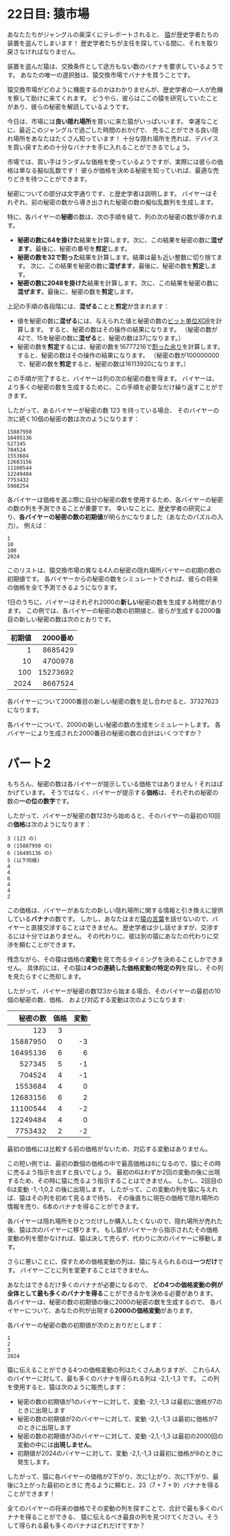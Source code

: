 # 22日目: 猿市場

あなたたちがジャングルの奥深くにテレポートされると、
[猿](../2022/day11.md)が歴史学者たちの装置を盗んでしまいます！
歴史学者たちが主任を探している間に、それを取り戻さなければなりません。

装置を盗んだ猿は、交換条件として途方もない数のバナナを要求しているようです。
あなたの唯一の選択肢は、猿交換市場でバナナを買うことです。

猿交換市場がどのように機能するのかはわかりませんが、歴史学者の一人が危機を察して助けに来てくれます。
どうやら、彼らはここの猿を研究していたことがあり、彼らの秘密を解読しているようです。

今日は、市場には**良い隠れ場所**を買いに来た猿がいっぱいいます。
幸運なことに、最近このジャングルで過ごした時間のおかげで、
売ることができる良い隠れ場所をあなたはたくさん知っています！
十分な隠れ場所を売れば、デバイスを買い戻すための十分なバナナを手に入れることができるでしょう。

市場では、買い手はランダムな価格を使っているようですが、実際には彼らの価格は単なる擬似乱数です！
彼らが価格を決める秘密を知っていれば、最適な売りどきを待つことができます。

秘密についての部分は文字通りです、と歴史学者は説明します。
バイヤーはそれぞれ、前の秘密の数から導き出された秘密の数の擬似乱数列を生成します。

特に、各バイヤーの**秘密**の数は、次の手順を経て、列の次の秘密の数が導かれます。

- **秘密の数に64を掛けた**結果を計算します。次に、この結果を秘密の数に**混ぜます**。最後に、秘密の番号を**剪定**します。
- **秘密の数を32で割った**結果を計算します。結果は最も近い整数に切り捨てます。
次に、この結果を秘密の数に**混ぜます**。最後に、秘密の数を**剪定**します。
- **秘密の数に2048を掛けた**結果を計算します。次に、この結果を秘密の数に**混ぜます**。最後に、秘密の数を**剪定**します。

上記の手順の各段階には、**混ぜる**ことと**剪定**が含まれます：

- 値を秘密の数に**混ぜる**には、与えられた値と秘密の数の[ビット単位XOR](https://ja.wikipedia.org/wiki/%E3%83%93%E3%83%83%E3%83%88%E6%BC%94%E7%AE%97#%E3%83%93%E3%83%83%E3%83%88%E3%82%B7%E3%83%95%E3%83%88)を計算します。
すると、秘密の数はその操作の結果になります。
（秘密の数が42で、15を秘密の数に**混ぜる**と、秘密の数は37になります。）
- 秘密の数を**剪定**するには、秘密の数を16777216で[割った余り](https://ja.wikipedia.org/wiki/%E5%89%B0%E4%BD%99%E6%BC%94%E7%AE%97)を計算します。
すると、秘密の数はその操作の結果になります。
（秘密の数が100000000で、秘密の数を**剪定**すると、秘密の数は16113920になります。）

この手順が完了すると、バイヤーは列の次の秘密の数を得ます。
バイヤーは、より多くの秘密の数を生成するために、この手順を必要なだけ繰り返すことができます。

したがって、あるバイヤーが秘密の数 123 を持っている場合、
そのバイヤーの次に続く10個の秘密の数は次のようになります：

```
15887950
16495136
527345
704524
1553684
12683156
11100544
12249484
7753432
5908254
```

各バイヤーは価格を選ぶ際に自分の秘密の数を使用するため、各バイヤーの秘密の数の列を予測できることが重要です。
幸いなことに、歴史学者の研究により、**各バイヤーの秘密の数の初期値**が明らかになりました（あなたのパズルの入力）。
例えば：

```
1
10
100
2024
```

このリストは、猿交換市場の異なる4人の秘密の隠れ場所バイヤーの初期の数の初期値です。
各バイヤーからの秘密の数をシミュレートできれば、彼らの将来の価格を全て予測できるようになります。

1日のうちに、バイヤーはそれぞれ2000の**新しい**秘密の数を生成する時間があります。
この例では、各バイヤーの秘密の数の初期値と、彼らが生成する2000番目の新しい秘密の数は次のとおりです。

|初期値|2000番め|
|--:|--:|
|1|8685429|
|10|4700978|
|100|15273692|
|2024|8667524|

各バイヤーについて2000番目の新しい秘密の数を足し合わせると、37327623になります。

各バイヤーについて、2000の新しい秘密の数の生成をシミュレートします。
各バイヤーにより生成された2000番目の秘密の数の合計はいくつですか？

# パート2

もちろん、秘密の数は各バイヤーが提示している価格ではありません！それはばかげています。
そうではなく、バイヤーが提示する**価格**は、それぞれの秘密の数の**一の位の数字**です。

したがって、バイヤーが秘密の数123から始めると、そのバイヤーの最初の10回の**価格**は次のようになります：

```
3 (123 の)
0 (15887950 の)
6 (16495136 の)
5 (以下同様)
4
4
6
4
4
2
```

この価格は、バイヤーがあなたの新しい隠れ場所に関する情報と引き換えに提供している**バナナ**の数です。
しかし、あなたはまだ[猿の言葉](../../2022/day21/quiz.md)を話せないので、バイヤーと直接交渉することはできません。
歴史学者は少し話せますが、交渉するには十分ではありません。
その代わりに、彼は別の猿にあなたの代わりに交渉を頼むことができます。

残念ながら、その猿は価格の**変動**を見て売るタイミングを決めることしかできません。
具体的には、その猿は**4つの連続した価格変動の特定の列**を探し、その列を見たらすぐに売却します。

したがって、バイヤーが秘密の数123から始まる場合、そのバイヤーの最初の10個の秘密の数、価格、
および対応する変動は次のようになります:

|秘密の数|価格|変動|
|--:|:--:|--:|
|123| 3| |
|15887950| 0|-3|
|16495136| 6|6|
|  527345| 5|-1|
|  704524| 4|-1|
| 1553684| 4|0|
|12683156| 6|2|
|11100544| 4|-2|
|12249484| 4|0|
| 7753432| 2|-2|

最初の価格には比較する前の価格がないため、対応する変動はありません。

この短い例では、最初の数個の価格の中で最高価格は6になるので、猿にその時に売るよう指示を出すと良いでしょう。
最初の6はわずか2回の変動の後に出現するため、その時に猿に売るよう指示することはできません。
しかし、2回目の6は変動 -1,-1,0,2 の後に出現します。
したがって、この変動の列を猿に与えれば、猿はその列を初めて見るまで待ち、
その後直ちに現在の価格で隠れ場所の情報を売り、6本のバナナを得ることができます。

各バイヤーは隠れ場所をひとつだけしか購入したくないので、隠れ場所が売れた後、猿は次のバイヤーに移ります。
もし猿がバイヤーから指示されたその価格変動の列を聞かなければ、猿は決して売らず、代わりに次のバイヤーに移動します。

さらに悪いことに、探すための価格変動の列は、猿に与えられるのは**一つだけ**です。
バイヤーごとに列を変更することはできません。

あなたはできるだけ多くのバナナが必要になるので、
**どの4つの価格変動の例が全体として最も多くのバナナを得る**ことができるかを決める必要があります。
各バイヤーは、秘密の数の初期値の後に2000の秘密の数を生成するので、
各バイヤーについて、あなたの列が出現する**2000の価格変動**があります。

各バイヤーの秘密の数の初期値が次のとおりだとします：

```
1
2
3
2024
```

猿に伝えることができる4つの価格変動の列はたくさんありますが、
これら4人のバイヤーに対して、最も多くのバナナを得られる列は -2,1,-1,3 です。
この列を使用すると、猿は次のように販売します：

- 秘密の数の初期値が1のバイヤーに対して、変動 -2,1,-1,3 は最初に価格が7のときに出現します
- 秘密の数の初期値が2のバイヤーに対して、変動 -2,1,-1,3 は最初に価格が7のときに出現します
- 秘密の数の初期値が3のバイヤーに対して、変動 -2,1,-1,3 は最初の2000回の変動の中には**出現しません**。
- 初期値が2024のバイヤーに対して、変動 -2,1,-1,3 は最初に価格が9のときに発生します。

したがって、猿に各バイヤーの価格が2下がり、次に1上がり、次に1下がり、最後に3上がった最初のときに
売るように頼むと、23（7 + 7 + 9）バナナを得ることができます！

全てのバイヤーの将来の価格でその変動の列を探すことで、合計で最も多くのバナナを得ることができる、
猿に伝えるべき最良の列を見つけてください。そうして得られる最も多くのバナナはどれだけですか？
